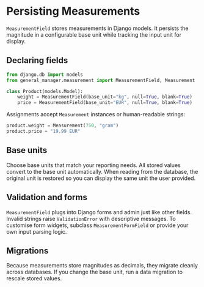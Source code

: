 # Persisting Measurements

`MeasurementField` stores measurements in Django models. It persists the magnitude in a configurable base unit while tracking the input unit for display.

## Declaring fields

```python
from django.db import models
from general_manager.measurement import MeasurementField, Measurement

class Product(models.Model):
    weight = MeasurementField(base_unit="kg", null=True, blank=True)
    price = MeasurementField(base_unit="EUR", null=True, blank=True)
```

Assignments accept `Measurement` instances or human-readable strings:

```python
product.weight = Measurement(750, "gram")
product.price = "19.99 EUR"
```

## Base units

Choose base units that match your reporting needs. All stored values convert to the base unit automatically. When reading from the database, the original unit is restored so you can display the same unit the user provided.

## Validation and forms

`MeasurementField` plugs into Django forms and admin just like other fields. Invalid strings raise `ValidationError` with descriptive messages. To customise form widgets, subclass `MeasurementFormField` or provide your own input parsing logic.

## Migrations

Because measurements store magnitudes as decimals, they migrate cleanly across databases. If you change the base unit, run a data migration to rescale stored values.

